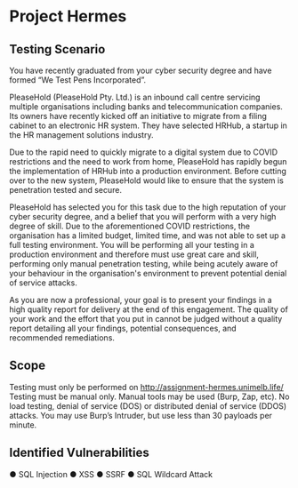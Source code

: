 # Project Hermes

## Testing Scenario

You have recently graduated from your cyber security degree and have formed “We Test Pens Incorporated”.

PleaseHold (PleaseHold Pty. Ltd.) is an inbound call centre servicing multiple organisations including banks and telecommunication companies. Its owners have recently kicked off an initiative to migrate from a filing cabinet to an electronic HR system. They have selected HRHub, a startup in the HR management solutions industry.

Due to the rapid need to quickly migrate to a digital system due to COVID restrictions and the need to work from home, PleaseHold has rapidly begun the implementation of HRHub into a production environment. Before cutting over to the new system, PleaseHold would like to ensure that the system is penetration tested and secure.

PleaseHold has selected you for this task due to the high reputation of your cyber security degree, and a belief that you will perform with a very high degree of skill. Due to the aforementioned COVID restrictions, the organisation has a limited budget, limited time, and was not able to set up a full testing environment. You will be performing all your testing in a production environment and therefore must use great care and skill, performing only manual penetration testing, while being acutely aware of your behaviour in the organisation's environment to prevent potential denial of service attacks.

As you are now a professional, your goal is to present your findings in a high quality report for delivery at the end of this engagement. The quality of your work and the effort that you put in cannot be judged without a quality report detailing all your findings, potential consequences, and recommended remediations.

## Scope

Testing must only be performed on http://assignment-hermes.unimelb.life/
Testing must be manual only. Manual tools may be used (Burp, Zap, etc).
No load testing, denial of service (DOS) or distributed denial of service (DDOS) attacks. You may use Burp’s Intruder, but use less than 30 payloads per minute.

## Identified Vulnerabilities
● SQL Injection
● XSS
● SSRF
● SQL Wildcard Attack